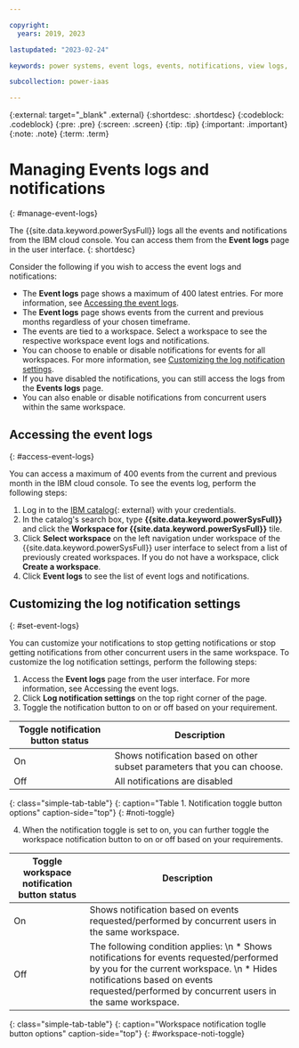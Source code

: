 ```yaml
---

copyright:
  years: 2019, 2023

lastupdated: "2023-02-24"

keywords: power systems, event logs, events, notifications, view logs, customize notifications

subcollection: power-iaas

---
```


{:external: target="_blank" .external}
{:shortdesc: .shortdesc}
{:codeblock: .codeblock}
{:pre: .pre}
{:screen: .screen}
{:tip: .tip}
{:important: .important}
{:note: .note}
{:term: .term}

# Managing Events logs and notifications
{: #manage-event-logs}

The {{site.data.keyword.powerSysFull}} logs all the events and notifications from the IBM cloud console. You can access them from the **Event logs** page in the user interface.
{: shortdesc}

Consider the following if you wish to access the event logs and notifications:

* The **Event logs** page shows a maximum of 400 latest entries. For more information, see [Accessing the event logs](/docs/power-iaas?topic=manage-event-logs#access-event-logs).  
* The **Event logs** page shows events from the current and previous months regardless of your chosen timeframe.
* The events are tied to a workspace. Select a workspace to see the respective workspace event logs and notifications.
* You can choose to enable or disable notifications for events for all workspaces. For more information, see [Customizing the log notification settings](/docs/power-iaas?topic=manage-event-logs#set-event-logs).
* If you have disabled the notifications, you can still access the logs from the **Events logs** page.
* You can also enable or disable notifications from concurrent users within the same workspace.
 
## Accessing the event logs
{: #access-event-logs}

You can access a maximum of 400 events from the current and previous month in the IBM cloud console. To see the events log, perform the following steps:

1.	Log in to the [IBM catalog](https://cloud.ibm.com/catalog){: external} with your credentials.
2.	In the catalog's search box, type **{{site.data.keyword.powerSysFull}}** and click the **Workspace for {{site.data.keyword.powerSysFull}}** tile.
3.	Click **Select workspace** on the left navigation under workspace of the {{site.data.keyword.powerSysFull}} user interface to select from a list of previously created workspaces. 
    If you do not have a workspace, click **Create a workspace**.
4.	Click **Event logs** to see the list of event logs and notifications.

## Customizing the log notification settings
{: #set-event-logs}

You can customize your notifications to stop getting notifications or stop getting notifications from other concurrent users in the same workspace. To customize the log notification settings, perform the following steps:

1.	Access the **Event logs** page from the user interface. For more information, see Accessing the event logs.
2.	Click **Log notification settings** on the top right corner of the page.
3.	Toggle the notification button to on or off based on your requirement.

| Toggle notification button status |	Description |
|-----|------|
| On	| Shows notification based on other subset parameters that you can choose. |
| Off | All notifications are disabled |
{: class="simple-tab-table"}
{: caption="Table 1. Notification toggle button options" caption-side="top"}
{: #noti-toggle}

4.	When the notification toggle is set to on, you can further toggle the workspace notification button to on or off based on your requirements.

| Toggle workspace notification button status |	Description |
|---------|----------|
| On | Shows notification based on events requested/performed by concurrent users in the same workspace. |
| Off |	The following condition applies: \n * Shows notifications for events requested/performed by you for the current workspace. \n * Hides notifications based on events requested/performed by concurrent users in the same workspace. |
{: class="simple-tab-table"}
{: caption="Workspace notification toglle button options" caption-side="top"}
{: #workspace-noti-toggle}